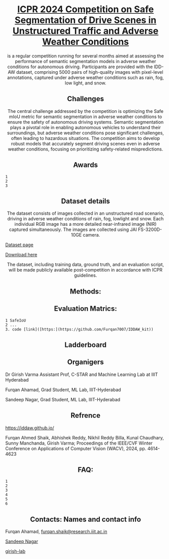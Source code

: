 
<h1 align="center">
    <a href="https://github.com/girish-lab/Safe-Segmentation-Competition-ICPR-24">ICPR 2024 Competition on Safe Segmentation of Drive Scenes in  Unstructured Traffic and Adverse Weather Conditions</a>
</h1>

<p align="center">
is a regular competition running for several months aimed at assessing the performance of semantic segmentation models in adverse weather conditions for autonomous driving. Participants are provided with the IDD-AW dataset, comprising 5000 pairs of high-quality images with pixel-level annotations, captured under adverse weather conditions such as rain, fog, low light, and snow.
</p>
    



<h2 align="center">
     Challenges  
</h2>

<p align="center">
The central challenge addressed by the competition is optimizing the Safe mIoU metric for semantic segmentation in adverse weather conditions to ensure the safety of autonomous driving systems. Semantic segmentation plays a pivotal role in enabling autonomous vehicles to understand their surroundings, but adverse weather conditions pose significant challenges, often leading to hazardous situations. The competition aims to develop robust models that accurately segment driving scenes even in adverse weather conditions, focusing on prioritizing safety-related mispredictions.
</p>

<h2 align="center">
    Awards
</h2>


    1 
    2
    3



<h2 align="center">
    Dataset details
</h2>



<p align="center">
The dataset consists of images collected in an unstructured road scenario, driving in adverse weather conditions of rain, fog, lowlight and snow. Each individual RGB image has a more detailed near-infrared image (NIR) captured simultaneously. The images are collected using JAI FS-3200D-10GE camera.
</p>


<a align="center" href="https://iddaw.github.io/"> Dataset page</a>

<a align="center" href="https://idd.insaan.iiit.ac.in/dataset/download/">Download here</a>

<p align="center">
The dataset, including training data, ground truth, and an evaluation script, will be made publicly available post-competition in accordance with ICPR guidelines.
</p>

<h2 align="center">
    Methods:
</h2>


<h2 align="center">
    Evaluation Matrics:
</h2>


    1 SafeIoU
    2 ...
    3. code [link]([https:](https://github.com/Furqan7007/IDDAW_kit))

<h2 align="center">
    Ladderboard
</h2>


<h2 align="center">
    Organigers
</h2>
    
Dr Girish Varma  Assistant Prof, C-STAR and Machine Learning Lab at IIIT Hyderabad

Furqan Ahamad, Grad Student, ML Lab, IIIT-Hyderabad

Sandeep Nagar, Grad Student, ML Lab, IIIT-Hyderabad





<h2 align="center">
    Refrence
</h2>

https://iddaw.github.io/

Furqan Ahmed Shaik, Abhishek Reddy, Nikhil Reddy Billa, Kunal Chaudhary, Sunny Manchanda, Girish Varma; Proceedings of the IEEE/CVF Winter Conference on Applications of Computer Vision (WACV), 2024, pp. 4614-4623

<h2 align="center">
    FAQ:
</h2>

    1
    2
    3
    4
    5
    6
    

<h2 align="center">
    Contacts:  Names and contact info
</h2>

Furqan Ahamad, furqan.shaik@research.iiit.ac.in 

[Sandeep Nagar](https://twitter.com/NaagarRN)

[girish-lab](https://girishvarma.in/)

